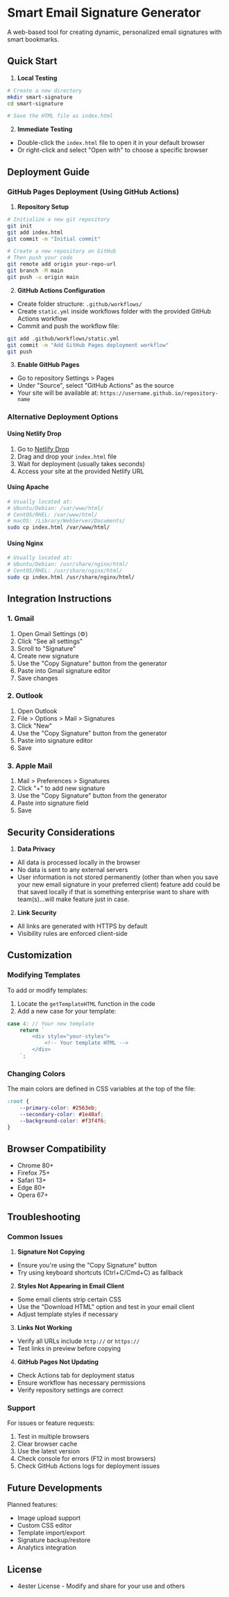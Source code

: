 # Smart Email Signature Generator
A web-based tool for creating dynamic, personalized email signatures with smart bookmarks.

## Quick Start
1. **Local Testing**
```bash
# Create a new directory
mkdir smart-signature
cd smart-signature

# Save the HTML file as index.html
```

2. **Immediate Testing**
- Double-click the `index.html` file to open it in your default browser
- Or right-click and select "Open with" to choose a specific browser

## Deployment Guide

### GitHub Pages Deployment (Using GitHub Actions)

1. **Repository Setup**
```bash
# Initialize a new git repository
git init
git add index.html
git commit -m "Initial commit"

# Create a new repository on GitHub
# Then push your code
git remote add origin your-repo-url
git branch -M main
git push -u origin main
```

2. **GitHub Actions Configuration**
- Create folder structure: `.github/workflows/`
- Create `static.yml` inside workflows folder with the provided GitHub Actions workflow
- Commit and push the workflow file:
```bash
git add .github/workflows/static.yml
git commit -m "Add GitHub Pages deployment workflow"
git push
```

3. **Enable GitHub Pages**
- Go to repository Settings > Pages
- Under "Source", select "GitHub Actions" as the source
- Your site will be available at: `https://username.github.io/repository-name`

### Alternative Deployment Options

#### Using Netlify Drop
1. Go to [Netlify Drop](https://app.netlify.com/drop)
2. Drag and drop your `index.html` file
3. Wait for deployment (usually takes seconds)
4. Access your site at the provided Netlify URL

#### Using Apache
```bash
# Usually located at:
# Ubuntu/Debian: /var/www/html/
# CentOS/RHEL: /var/www/html/
# macOS: /Library/WebServer/Documents/
sudo cp index.html /var/www/html/
```

#### Using Nginx
```bash
# Usually located at:
# Ubuntu/Debian: /usr/share/nginx/html/
# CentOS/RHEL: /usr/share/nginx/html/
sudo cp index.html /usr/share/nginx/html/
```

## Integration Instructions

### 1. Gmail
1. Open Gmail Settings (⚙️)
2. Click "See all settings"
3. Scroll to "Signature"
4. Create new signature
5. Use the "Copy Signature" button from the generator
6. Paste into Gmail signature editor
7. Save changes

### 2. Outlook
1. Open Outlook
2. File > Options > Mail > Signatures
3. Click "New"
4. Use the "Copy Signature" button from the generator
5. Paste into signature editor
6. Save

### 3. Apple Mail
1. Mail > Preferences > Signatures
2. Click "+" to add new signature
3. Use the "Copy Signature" button from the generator
4. Paste into signature field
5. Save

## Security Considerations

1. **Data Privacy**
- All data is processed locally in the browser
- No data is sent to any external servers
- User information is not stored permanently (other than when you save your new email signature in your preferred client) feature add could be that saved locally if that is something enterprise want to share with team(s)...will make feature just in case.

2. **Link Security**
- All links are generated with HTTPS by default
- Visibility rules are enforced client-side

## Customization

### Modifying Templates
To add or modify templates:

1. Locate the `getTemplateHTML` function in the code
2. Add a new case for your template:
```javascript
case 4: // Your new template
    return `
        <div style="your-styles">
            <!-- Your template HTML -->
        </div>
    `;
```

### Changing Colors
The main colors are defined in CSS variables at the top of the file:
```css
:root {
    --primary-color: #2563eb;
    --secondary-color: #1e40af;
    --background-color: #f3f4f6;
}
```

## Browser Compatibility
- Chrome 80+
- Firefox 75+
- Safari 13+
- Edge 80+
- Opera 67+

## Troubleshooting

### Common Issues

1. **Signature Not Copying**
- Ensure you're using the "Copy Signature" button
- Try using keyboard shortcuts (Ctrl+C/Cmd+C) as fallback

2. **Styles Not Appearing in Email Client**
- Some email clients strip certain CSS
- Use the "Download HTML" option and test in your email client
- Adjust template styles if necessary

3. **Links Not Working**
- Verify all URLs include `http://` or `https://`
- Test links in preview before copying

4. **GitHub Pages Not Updating**
- Check Actions tab for deployment status
- Ensure workflow has necessary permissions
- Verify repository settings are correct

### Support

For issues or feature requests:
1. Test in multiple browsers
2. Clear browser cache
3. Use the latest version
4. Check console for errors (F12 in most browsers)
5. Check GitHub Actions logs for deployment issues

## Future Developments
Planned features:
- Image upload support
- Custom CSS editor
- Template import/export
- Signature backup/restore
- Analytics integration

## License
- 4ester License - Modify and share for your use and others
